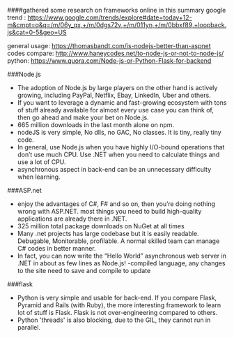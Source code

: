 ####gathered some research on frameworks online in this summary
google trend : https://www.google.com/trends/explore#date=today+12-m&cmpt=q&q=/m/06y_qx,+/m/0dgs72v,+/m/011yn,+/m/0bbxf89,+loopback.js&cat=0-5&geo=US

general usage: https://thomasbandt.com/is-nodejs-better-than-aspnet
codes compare: http://www.haneycodes.net/to-node-js-or-not-to-node-js/
python:       https://www.quora.com/Node-js-or-Python-Flask-for-backend

###Node.js
- The adoption of Node.js by large players on the other hand is actively growing,
including PayPal, Netflix, Ebay, LinkedIn, Uber and others.
- If you want to leverage a dynamic and fast-growing ecosystem with tons of stuff 
already available for almost every use case you can think of, then go ahead and
make your bet on Node.js.
- 665 million downloads in the last month alone on npm.
- nodeJS is very simple, No dlls, no GAC, No classes. It is tiny, really tiny code.
- In general, use Node.js when you have highly I/O-bound operations that don’t use
much CPU. Use .NET when you need to calculate things and use a lot of CPU.
- asynchronous aspect in back-end can be an unnecessary difficulty when learning. 


###ASP.net
- enjoy the advantages of C#, F# and so on, then you’re doing nothing wrong with ASP.NET.
most things you need to build high-quality applications are already there in .NET.
- 325 million total package downloads on NuGet at all times
- Many .net projects has large codebase but it is easily readable. Debugable, Monitorable, 
profilable. A normal skilled team can manage C# codes in better manner.
- In fact, you can now write the “Hello World” asynchronous web server in .NET 
in about as few lines as Node.js!
-compiled language, any changes to the site need to save and compile to update

###flask
- Python is very simple and usable for back-end. If you compare Flask, Pyramid and Rails (with Ruby),
the more interesting framework to learn lot of stuff is Flask. 
Flask is not over-engineering compared to others. 
- Python 'threads' is also blocking, due to the GIL, they cannot run in parallel. 

